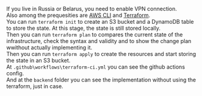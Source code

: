 If you live in Russia or Belarus, you need to enable VPN connection.  
Also among the prequesities are [AWS CLI](https://docs.aws.amazon.com/cli/latest/userguide/getting-started-install.html) and [Terraform](https://developer.hashicorp.com/terraform/install?product_intent=terraform).  
You can run `terraform init` to create an S3 bucket and a DynamoDB table to store the state. At this stage, the state is still stored locally.  
Then you can run `terraform plan` to compares the current state of the infrastructure, check the syntax and validity and to show the change plan wwithout actually implementing it.  
Then you can run `terraform apply` to create the resources and start storing the state in an S3 bucket.  
At `.github\workflows\terraform-ci.yml` you can see the github actions config.  
And at the `backend` folder you can see the implementation without using the terraform, just in case.


